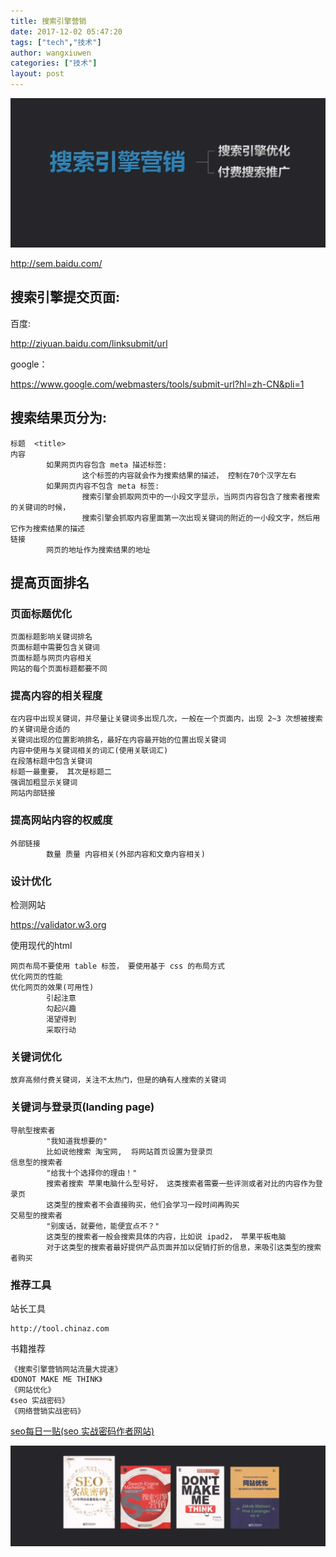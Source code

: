 ```yaml
---
title: 搜索引擎营销
date: 2017-12-02 05:47:20
tags: ["tech","技术"]
author: wangxiuwen
categories: ["技术"]
layout: post
---
```


![image.png](/images/5144d10506e1ff9640449ada21573e21.png)


http://sem.baidu.com/


## 搜索引擎提交页面:

百度:

http://ziyuan.baidu.com/linksubmit/url
	
google：

https://www.google.com/webmasters/tools/submit-url?hl=zh-CN&pli=1


## 搜索结果页分为:

	标题  <title>
	内容  
			如果网页内容包含 meta 描述标签:
					这个标签的内容就会作为搜索结果的描述， 控制在70个汉字左右
			如果网页内容不包含 meta 标签:
					搜索引擎会抓取网页中的一小段文字显示，当网页内容包含了搜索者搜索的关键词的时候，
					搜索引擎会抓取内容里面第一次出现关键词的附近的一小段文字，然后用它作为搜索结果的描述
	链接
			网页的地址作为搜索结果的地址
			

## 提高页面排名

### 页面标题优化

	页面标题影响关键词排名
	页面标题中需要包含关键词
	页面标题与网页内容相关
	网站的每个页面标题都要不同
	
### 	提高内容的相关程度

	在内容中出现关键词，并尽量让关键词多出现几次，一般在一个页面内，出现 2~3 次想被搜索的关键词是合适的
	关键词出现的位置影响排名，最好在内容最开始的位置出现关键词
	内容中使用与关键词相关的词汇(使用关联词汇)
	在段落标题中包含关键词
	标题一最重要， 其次是标题二
	强调加粗显示关键词
	网站内部链接
	
### 提高网站内容的权威度

	外部链接
			数量 质量 内容相关(外部内容和文章内容相关)
			
			
### 设计优化

检测网站

https://validator.w3.org


使用现代的html

	网页布局不要使用 table 标签， 要使用基于 css 的布局方式
	优化网页的性能
	优化网页的效果(可用性)
			引起注意
			勾起兴趣
			渴望得到
			采取行动
			
			
### 关键词优化

	放弃高频付费关键词，关注不太热门，但是的确有人搜索的关键词
	
	
### 关键词与登录页(landing page)

	导航型搜索者
			"我知道我想要的" 
			比如说他搜索 淘宝网,  将网站首页设置为登录页
	信息型的搜索者
			"给我十个选择你的理由！"
			搜索者搜索 苹果电脑什么型号好， 这类搜索者需要一些评测或者对比的内容作为登录页
			这类型的搜索者不会直接购买，他们会学习一段时间再购买			
	交易型的搜索者
			"别废话，就要他，能便宜点不？"
			这类型的搜索者一般会搜索具体的内容，比如说 ipad2， 苹果平板电脑
			对于这类型的搜索者最好提供产品页面并加以促销打折的信息，来吸引这类型的搜索者购买
			
			
### 推荐工具

站长工具
	
	http://tool.chinaz.com

书籍推荐

	《搜索引擎营销网站流量大提速》
    《DONOT MAKE ME THINK》	
	《网站优化》
	《seo 实战密码》
	《网络营销实战密码》

[seo每日一贴(seo 实战密码作者网站)](https://www.seozac.com/)



![image.png](/images/de10b1d31f993fc511f6d65270d7318e.png)